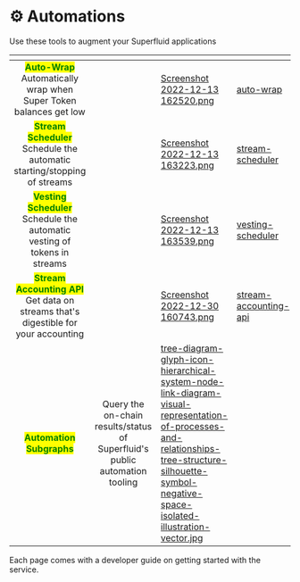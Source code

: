 # ⚙ Automations

Use these tools to augment your Superfluid applications

<table data-view="cards"><thead><tr><th align="center"></th><th align="center"></th><th data-hidden data-card-cover data-type="files"></th><th data-hidden data-card-target data-type="content-ref"></th></tr></thead><tbody><tr><td align="center"><mark style="color:green;"><strong>Auto-Wrap</strong></mark><br>Automatically wrap when Super Token balances get low</td><td align="center"></td><td><a href="../../.gitbook/assets/Screenshot 2022-12-13 162520.png">Screenshot 2022-12-13 162520.png</a></td><td><a href="auto-wrap/">auto-wrap</a></td></tr><tr><td align="center"><mark style="color:green;"><strong>Stream Scheduler</strong></mark><br>Schedule the automatic starting/stopping of streams</td><td align="center"></td><td><a href="../../.gitbook/assets/Screenshot 2022-12-13 163223.png">Screenshot 2022-12-13 163223.png</a></td><td><a href="stream-scheduler/">stream-scheduler</a></td></tr><tr><td align="center"><mark style="color:green;"><strong>Vesting Scheduler</strong></mark><br>Schedule the automatic vesting of tokens in streams</td><td align="center"></td><td><a href="../../.gitbook/assets/Screenshot 2022-12-13 163539.png">Screenshot 2022-12-13 163539.png</a></td><td><a href="vesting-scheduler/">vesting-scheduler</a></td></tr><tr><td align="center"><mark style="color:green;"><strong>Stream Accounting API</strong></mark><br>Get data on streams that's digestible for your accounting </td><td align="center"></td><td><a href="../../.gitbook/assets/Screenshot 2022-12-30 160743.png">Screenshot 2022-12-30 160743.png</a></td><td><a href="stream-accounting-api/">stream-accounting-api</a></td></tr><tr><td align="center"><mark style="color:green;"><strong>Automation Subgraphs</strong></mark></td><td align="center">Query the on-chain results/status of Superfluid's public automation tooling</td><td><a href="../../.gitbook/assets/tree-diagram-glyph-icon-hierarchical-system-node-link-diagram-visual-representation-of-processes-and-relationships-tree-structure-silhouette-symbol-negative-space-isolated-illustration-vector.jpg">tree-diagram-glyph-icon-hierarchical-system-node-link-diagram-visual-representation-of-processes-and-relationships-tree-structure-silhouette-symbol-negative-space-isolated-illustration-vector.jpg</a></td><td></td></tr></tbody></table>

Each page comes with a developer guide on getting started with the service.

